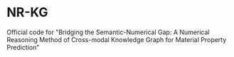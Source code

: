 # NR-KG
Official code for "Bridging the Semantic-Numerical Gap: A Numerical Reasoning Method of Cross-modal Knowledge Graph for Material Property Prediction"
